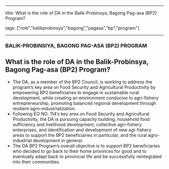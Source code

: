 
---

title: What is the role of DA in the Balik-Probinsya, Bagong Pag-asa (BP2) Program?

tags: ["role","balikprobinsya","bagong","pagasa","bp","program"]

---

### BALIK-PROBINSIYA, BAGONG PAG-ASA (BP2) PROGRAM

## What is the role of DA in the Balik-Probinsya, Bagong Pag-asa (BP2) Program?


 - The DA, as a member of the BP2 Council, is working to address the program’s key area on Food Security and Agricultural Productivity by empowering BP2 beneficiaries to engage in sustainable rural development, while creating an environment conducive to agri-fishery entrepreneurship, promoting balanced regional development through resilient agro-industrialization.
 - Following EO NO. 114’s key area on Food Security and Agricultural Productivity, the DA is pursuing capacity building, household food sufficiency and livelihood development, collective agri-fishery enterprises, and identification and development of new agi-fishery areas to support the BP2 beneficiaries in particular, and the rural agro-industrial development in general.
 - The DA BP2 Program’s overall objective is to support BP2 beneficiaries who decided to go back to their home provinces for good and to eventually adapt back to provincial life and be successfully reintegrated into their communities.
